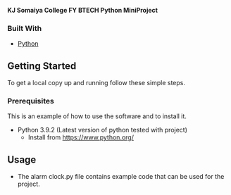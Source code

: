 **KJ Somaiya College FY BTECH Python MiniProject**


### Built With
* [Python](https://www.python.org/)
<!-- GETTING STARTED -->
## Getting Started
To get a local copy up and running follow these simple steps.
### Prerequisites
This is an example of how to use the software and to install it.
* Python 3.9.2 (Latest version of python tested with project)
  * Install from <a>https://www.python.org/<a>

<!-- USAGE EXAMPLES -->
## Usage
- The alarm clock.py file contains example code that can be used for the project. 
